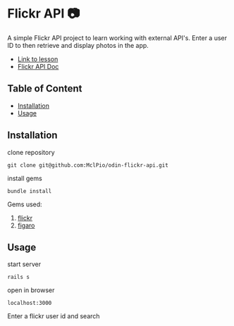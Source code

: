 # Flickr API 📷

A simple Flickr API project to learn working with external API's. Enter a user ID to then retrieve and display photos in the app.
* [Link to lesson](https://www.theodinproject.com/lessons/ruby-on-rails-flickr-api)
* [Flickr API Doc](https://www.flickr.com/services/api/)

## Table of Content

- [Installation](#installation)
- [Usage](#usage)

## Installation

clone repository
```
git clone git@github.com:MclPio/odin-flickr-api.git
```

install gems
```
bundle install
```
Gems used:
1. [flickr](https://github.com/cyclotron3k/flickr)
2. [figaro](https://github.com/laserlemon/figaro)

## Usage

start server
```
rails s
```

open in browser
```
localhost:3000
```

Enter a flickr user id and search
